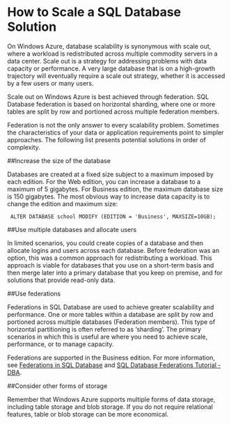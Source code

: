 ﻿<properties linkid="manage-services-how-to-scale-a-sqldb" urlDisplayName="How to scale" pageTitle="How to scale a SQL Database - Windows Azure" Title="How to scale a SQL Database - Windows Azure" metaKeywords="" Description="Learn about options for scaling your SQL Database in Windows Azure." metaCanonical="" disqusComments="1" umbracoNaviHide="0" />




<h1 id="scale">How to Scale a SQL Database Solution</h1>


On Windows Azure, database scalability is synonymous with scale out, where a workload is redistributed across multiple commodity servers in a data center. Scale out is a strategy for addressing problems with data capacity or performance. A very large database that is on a high-growth trajectory will eventually require a scale out strategy, whether it is accessed by a few users or many users.

Scale out on Windows Azure is best achieved through federation. SQL Database federation is based on horizontal sharding, where one or more tables are split by row and portioned across multiple federation members. 

Federation is not the only answer to every scalability problem. Sometimes the characteristics of your data or application requirements point to simpler approaches. The following list presents potential solutions in order of complexity.

##Increase the size of the database

Databases are created at a fixed size subject to a maximum imposed by each edition. For the Web edition, you can increase a database to a maximum of 5 gigabytes. For Business edition, the maximum database size is 150 gigabytes. The most obvious way to increase data capacity is to change the edition and maximum size:

     ALTER DATABASE school MODIFY (EDITION = 'Business', MAXSIZE=10GB);

##Use multiple databases and allocate users

In limited scenarios, you could create copies of a database and then allocate logins and users across each database. Before federation was an option, this was a common approach for redistributing a workload. This approach is viable for databases that you use on a short-term basis and then merge later into a primary database that you keep on premise, and for solutions that provide read-only data.

##Use federations

Federations in SQL Database are used to achieve greater scalability and performance. One or more tables within a database are split by row and portioned across multiple databases (Federation members). This type of horizontal partitioning is often referred to as ‘sharding’. The primary scenarios in which this is useful are where you need to achieve scale, performance, or to manage capacity. 

Federations are supported in the Business edition. For more information, see [Federations in SQL Database][] and [SQL Database Federations Tutorial - DBA][].

##Consider other forms of storage

Remember that Windows Azure supports multiple forms of data storage, including table storage and blob storage. If you do not require relational features, table or blob storage can be more economical. 

[Federations in SQL Database]: http://msdn.microsoft.com/en-us/library/windowsazure/hh597452.aspx
[SQL Database Federations Tutorial - DBA]: http://msdn.microsoft.com/en-us/library/windowsazure/hh778416.aspx